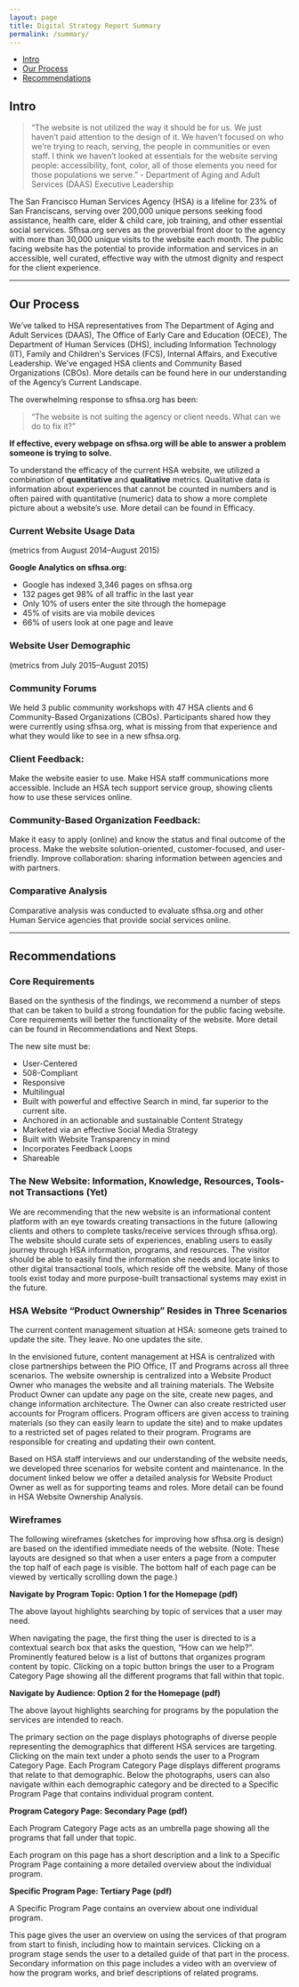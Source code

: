 ```yaml
---
layout: page
title: Digital Strategy Report Summary
permalink: /summary/
---
```


<ul id="mydiv" class="menu menu-fixed">
  <li><a href="#intro">Intro</a></li>
  <li><a href="#our-process">Our Process</a></li>
  <li><a href="#recommendations">Recommendations</a></li>
</ul>  

## <a name="intro"></a>Intro

> “The website is not utilized the way it should be for us. We just haven’t paid attention to the design of it. We haven’t focused on who we’re trying to reach, serving, the people in communities or even staff. I think we haven’t looked at essentials for the website serving people: accessibility, font, color, all of those elements you need for those populations we serve.” - Department of Aging and Adult Services (DAAS) Executive Leadership
 
The San Francisco Human Services Agency (HSA) is a lifeline for 23% of San Franciscans, serving over 200,000 unique persons seeking food assistance, health care, elder & child care, job training, and other essential social services. Sfhsa.org serves as the proverbial front door to the agency with more than 30,000 unique visits to the website each month. The public facing website has the potential to provide information and services in an accessible, well curated, effective way with the utmost dignity and respect for the client experience. 

---

## <a name="our-process"></a>Our Process
We’ve talked to HSA representatives from The Department of Aging and Adult Services (DAAS), The Office of Early Care and Education (OECE), The Department of Human Services (DHS), including Information Technology (IT), Family and Children's Services (FCS),  Internal Affairs, and Executive Leadership. We’ve engaged HSA clients and Community Based Organizations (CBOs). More details can be found here in our understanding of the Agency’s Current Landscape.

The overwhelming response to sfhsa.org has been: 
> “The website is not suiting the agency or client needs. What can we do to fix it?”

**If effective, every webpage on sfhsa.org will be able to answer a problem someone is trying to solve.** 

To understand the efficacy of the current HSA website, we utilized a combination of **quantitative** and **qualitative** metrics. Qualitative data is information about experiences that cannot be counted in numbers and is often paired with quantitative (numeric) data to show a more complete picture about a website’s use.  More detail can be found in Efficacy.

### Current Website Usage Data
(metrics from August 2014–August 2015)

**Google Analytics on sfhsa.org:**

* Google has indexed 3,346 pages on sfhsa.org
* 132 pages get 98% of all traffic in the last year
* Only 10% of users enter the site through the homepage
* 45% of visits are via mobile devices
* 66% of users look at one page and leave 

### Website User Demographic
(metrics from July 2015–August 2015)

### Community Forums
We held 3 public community workshops with 47 HSA clients and 6 Community-Based Organizations (CBOs). Participants shared how they were currently using sfhsa.org, what is missing from that experience and what they would like to see in a new sfhsa.org. 

### Client Feedback:
Make the website easier to use.
Make HSA staff communications more accessible.
Include an HSA tech support service group, showing clients how to use these services online.

### Community-Based Organization Feedback:
Make it easy to apply (online) and know the status and final outcome of the process.
Make the website solution-oriented, customer-focused, and user-friendly.
Improve collaboration: sharing information between agencies and with partners.

### Comparative Analysis
Comparative analysis was conducted to evaluate sfhsa.org and other Human Service agencies that provide social services online. 

---
 
## <a name="recommendations"></a>Recommendations

### Core Requirements
Based on the synthesis of the findings, we recommend a number of steps that can be taken to build a strong foundation for the public facing website. Core requirements will better the functionality of the website. More detail can be found in Recommendations and Next Steps.

The new site must be:
* User-Centered
* 508-Compliant
* Responsive
* Multilingual
* Built with powerful and effective Search in mind, far superior to the current site.
* Anchored in an actionable and sustainable Content Strategy
* Marketed via an effective Social Media Strategy
* Built with Website Transparency in mind
* Incorporates Feedback Loops
* Shareable

### The New Website: Information, Knowledge, Resources, Tools-not Transactions (Yet)
We are recommending that the new website is an informational content platform with an eye towards creating transactions in the future (allowing clients and others to complete tasks/receive services through sfhsa.org). The website should curate sets of experiences, enabling users to easily journey through HSA information, programs, and resources. The visitor should be able to easily find the information she needs and locate links to other digital transactional tools, which reside off the website. Many of those tools exist today and more purpose-built transactional systems may exist in the future.

### HSA Website “Product Ownership” Resides in Three Scenarios 
The current content management situation at HSA: someone gets trained to update the site. They leave. No one updates the site.

In the envisioned future, content management at HSA is centralized  with close partnerships between the PIO Office, IT and Programs across all three scenarios. The website ownership is centralized into a Website Product Owner who manages the website and all training materials. The Website Product Owner can update any page on the site, create new pages, and change information architecture. The Owner can also create restricted user accounts for Program officers. Program officers are given access to training materials (so they can easily learn to update the site) and to make updates to a restricted set of pages related to their program. Programs are responsible for creating and updating their own content.

Based on HSA staff interviews and our understanding of the website needs, we developed three scenarios for website content and maintenance. In the document linked below we offer a detailed analysis for Website Product Owner as well as for supporting teams and roles. More detail can be found in HSA Website Ownership Analysis.

### Wireframes
The following wireframes (sketches for improving how sfhsa.org is design) are based on the identified immediate needs of the website. (Note: These layouts are designed so that when a user enters a page from a computer the top half of each page is visible. The bottom half of each page can be viewed by vertically scrolling down the page.)

**Navigate by Program Topic: Option 1 for the Homepage (pdf)**

The above layout highlights searching by topic of services that a user may need.  

When navigating the page, the first thing the user is directed to is a contextual search box that asks the question, “How can we help?”. Prominently featured below is a list of buttons that organizes program content by topic. Clicking on a topic button brings the user to a Program Category Page showing all the different programs that fall within that topic. 

**Navigate by Audience: Option 2 for the Homepage (pdf)**

The above layout highlights searching for programs by the population the services are intended to reach. 

The primary section on the page displays photographs of diverse people representing the demographics that different HSA services are targeting. Clicking on the main text under a photo sends the user to a Program Category Page. Each Program Category Page displays different programs that relate to that demographic. Below the photographs, users can also navigate within each demographic category and be directed to a Specific Program Page that contains individual program content.

**Program Category Page: Secondary Page (pdf)**

Each Program Category Page acts as an umbrella page showing all the programs that fall under that topic. 

Each program on this page has a short description and a link to a Specific Program Page containing a more detailed overview about the individual program.


**Specific Program Page: Tertiary Page (pdf)**

A Specific Program Page contains an overview about one individual program.

This page gives the user an overview on using the services of that program from start to finish, including how to maintain services. Clicking on a program stage sends the user to a detailed guide of that part in the process. Secondary information on this page includes a video with an overview of how the program works, and brief descriptions of related programs.
